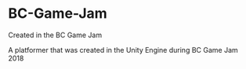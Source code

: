 # BC-Game-Jam
Created in the BC Game Jam


A platformer that was created in the Unity Engine during BC Game Jam 2018
